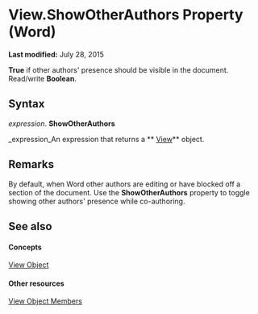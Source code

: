 
# View.ShowOtherAuthors Property (Word)

 **Last modified:** July 28, 2015

 **True** if other authors' presence should be visible in the document. Read/write **Boolean**.

## Syntax

 _expression_. **ShowOtherAuthors**

 _expression_An expression that returns a  ** [View](8bf5b26b-14c0-1985-65b2-3e034360baeb.md)** object.


## Remarks

By default, when Word other authors are editing or have blocked off a section of the document. Use the  **ShowOtherAuthors** property to toggle showing other authors' presence while co-authoring.


## See also


#### Concepts


 [View Object](8bf5b26b-14c0-1985-65b2-3e034360baeb.md)
#### Other resources


 [View Object Members](b7d2bd4e-c96d-3b8f-98a0-57c145f9aa42.md)
